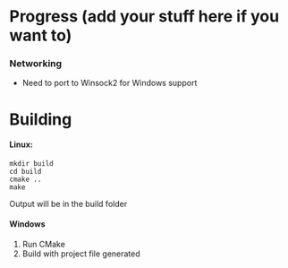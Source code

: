 # Progress (add your stuff here if you want to)
### Networking
- Need to port to Winsock2 for Windows support

# Building
#### Linux:
```
mkdir build
cd build
cmake ..
make
```

Output will be in the build folder

#### Windows
1. Run CMake
2. Build with project file generated
